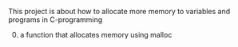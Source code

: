 This project is about how to allocate more memory to variables and programs in C-programming
 
0. a function that allocates memory using malloc
